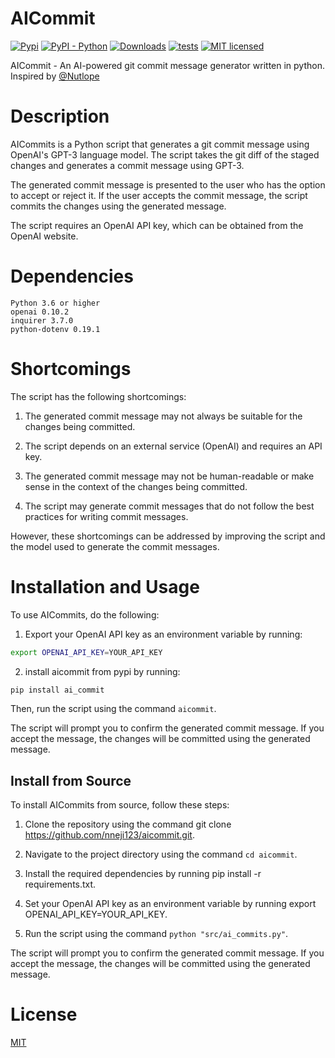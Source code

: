 # AICommit

[![Pypi](https://img.shields.io/pypi/v/psgen.svg)](https://pypi.org/project/aicommit/)
[![PyPI - Python](https://img.shields.io/badge/python-3.6%20|%203.7%20|%203.8-blue.svg)](https://pypi.org/project/aicommit/)
[![Downloads](https://pepy.tech/badge/psgen)](https://pepy.tech/project/aicommit)
[![tests](https://github.com/Nneji123/psgen/actions/workflows/test.yml/badge.svg)](https://github.com/Nneji123/aicommit/actions/workflows/test.yml)
[![MIT licensed](https://img.shields.io/badge/license-MIT-green.svg)](https://raw.githubusercontent.com/Nneji123/aicommit/LICENSE)


AICommit - An AI-powered git commit message generator written in python. Inspired by [@Nutlope](https://github.com/Nutlope/aicommits)

# Description

AICommits is a Python script that generates a git commit message using OpenAI's GPT-3 language model. The script takes the git diff of the staged changes and generates a commit message using GPT-3.

The generated commit message is presented to the user who has the option to accept or reject it. If the user accepts the commit message, the script commits the changes using the generated message.

The script requires an OpenAI API key, which can be obtained from the OpenAI website.




# Dependencies

    Python 3.6 or higher
    openai 0.10.2
    inquirer 3.7.0
    python-dotenv 0.19.1

# Shortcomings

The script has the following shortcomings:

1. The generated commit message may not always be suitable for the changes being committed.
    
2. The script depends on an external service (OpenAI) and requires an API key.
   
3. The generated commit message may not be human-readable or make sense in the context of the changes being committed.
    
4. The script may generate commit messages that do not follow the best practices for writing commit messages.

However, these shortcomings can be addressed by improving the script and the model used to generate the commit messages.

# Installation and Usage

To use AICommits, do the following: 

1. Export your OpenAI API key as an environment variable by running:

```bash
export OPENAI_API_KEY=YOUR_API_KEY
```


2. install aicommit from pypi by running:

```bash
pip install ai_commit
```

Then, run the script using the command `aicommit`.


The script will prompt you to confirm the generated commit message. If you accept the message, the changes will be committed using the generated message.

## Install from Source

To install AICommits from source, follow these steps:

1. Clone the repository using the command git clone https://github.com/nneji123/aicommit.git.
    
2. Navigate to the project directory using the command `cd aicommit`.

3. Install the required dependencies by running pip install -r requirements.txt.

4. Set your OpenAI API key as an environment variable by running export OPENAI_API_KEY=YOUR_API_KEY.
    
5. Run the script using the command `python "src/ai_commits.py"`.

The script will prompt you to confirm the generated commit message. If you accept the message, the changes will be committed using the generated message.

# License
[MIT](https://github.com/Nneji123/aicommit/LICENSE/)

